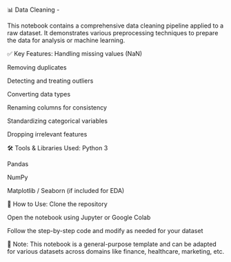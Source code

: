 📊 Data Cleaning - 

This notebook contains a comprehensive data cleaning pipeline applied to a raw dataset. It demonstrates various preprocessing techniques to prepare the data for analysis or machine learning.

✅ Key Features:
Handling missing values (NaN)

Removing duplicates

Detecting and treating outliers

Converting data types

Renaming columns for consistency

Standardizing categorical variables

Dropping irrelevant features

🛠️ Tools & Libraries Used:
Python 3

Pandas

NumPy

Matplotlib / Seaborn (if included for EDA)

📁 How to Use:
Clone the repository

Open the notebook using Jupyter or Google Colab

Follow the step-by-step code and modify as needed for your dataset

📌 Note:
This notebook is a general-purpose template and can be adapted for various datasets across domains like finance, healthcare, marketing, etc.
